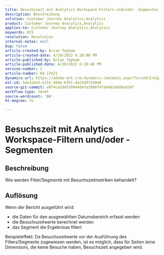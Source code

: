 ```yaml
---
title: Besuchszeit mit Analytics Workspace-Filtern und/oder -Segmenten
description: Beschreibung
solution: Customer Journey Analytics,Analytics
product: Customer Journey Analytics,Analytics
applies-to: Customer Journey Analytics,Analytics
keywords: KCS
resolution: Resolution
internal-notes: null
bug: false
article-created-by: Brian Topham
article-created-date: 4/29/2022 6:28:00 PM
article-published-by: Brian Topham
article-published-date: 4/29/2022 6:28:48 PM
version-number: 2
article-number: KA-17621
dynamics-url: https://adobe-ent.crm.dynamics.com/main.aspx?forceUCI=1&pagetype=entityrecord&etn=knowledgearticle&id=6bd99d18-eac7-ec11-a7b6-0022480a10ee
exl-id: 5de3a2e3-e152-458e-bf61-da23dd72e0e0
source-git-commit: e8f4ca2dd578944d4fe399074fab461de88ad247
workflow-type: tm+mt
source-wordcount: '86'
ht-degree: 3%

---
```


# Besuchszeit mit Analytics Workspace-Filtern und/oder -Segmenten

## Beschreibung

Wie werden Filter/Segmente mit Besuchszeitmetriken behandelt?

## Auflösung


Wenn der Bericht ausgeführt wird:

- die Daten für den ausgewählten Datumsbereich erfasst werden
- die Besuchszeitwerte berechnet werden
- das Segment die Ergebnisse filtert


Beispieleffekt: Da Besuchszeitwerte vor der Ausführung des Filters/Segments zugewiesen werden, ist es möglich, dass für Seiten (eine Dimension), die keine Besuche haben, Besuchszeit angegeben wird.
